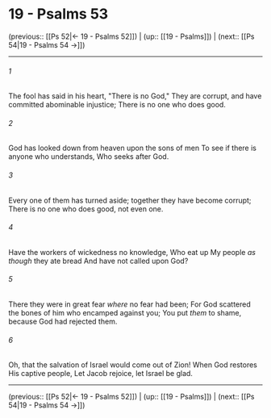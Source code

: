 # 19 - Psalms 53

(previous:: [[Ps 52|← 19 - Psalms 52]]) | (up:: [[19 - Psalms]]) | (next:: [[Ps 54|19 - Psalms 54 →]])

***


###### 1 
The fool has said in his heart, "There is no God," They are corrupt, and have committed abominable injustice; There is no one who does good. 

###### 2 
God has looked down from heaven upon the sons of men To see if there is anyone who understands, Who seeks after God. 

###### 3 
Every one of them has turned aside; together they have become corrupt; There is no one who does good, not even one. 

###### 4 
Have the workers of wickedness no knowledge, Who eat up My people _as though_ they ate bread And have not called upon God? 

###### 5 
There they were in great fear _where_ no fear had been; For God scattered the bones of him who encamped against you; You put _them_ to shame, because God had rejected them. 

###### 6 
Oh, that the salvation of Israel would come out of Zion! When God restores His captive people, Let Jacob rejoice, let Israel be glad.

***

(previous:: [[Ps 52|← 19 - Psalms 52]]) | (up:: [[19 - Psalms]]) | (next:: [[Ps 54|19 - Psalms 54 →]])
